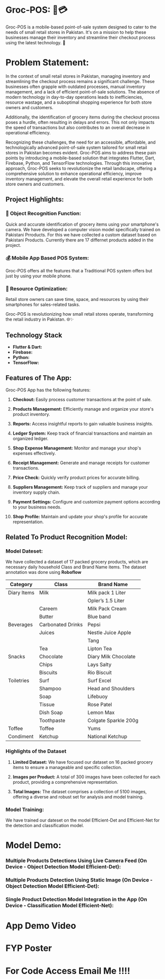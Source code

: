 
# Groc-POS: 📱💳

Groc-POS is a mobile-based point-of-sale system designed to cater to the needs of small retail stores in Pakistan. It's on a mission to help these businesses manage their inventory and streamline their checkout process using the latest technology. 🚀

# Problem Statement:

In the context of small retail stores in Pakistan, managing inventory and streamlining the checkout process remains a significant challenge. These businesses often grapple with outdated processes, manual inventory management, and a lack of efficient point-of-sale solutions. The absence of modern technology in day-to-day operations leads to inefficiencies, resource wastage, and a suboptimal shopping experience for both store owners and customers.

Additionally, the identification of grocery items during the checkout process poses a hurdle, often resulting in delays and errors. This not only impacts the speed of transactions but also contributes to an overall decrease in operational efficiency.

Recognizing these challenges, the need for an accessible, affordable, and technologically advanced point-of-sale system tailored for small retail stores in Pakistan becomes evident. Groc-POS aims to address these pain points by introducing a mobile-based solution that integrates Flutter, Dart, Firebase, Python, and TensorFlow technologies. Through this innovative approach, Groc-POS seeks to revolutionize the retail landscape, offering a comprehensive solution to enhance operational efficiency, improve inventory management, and elevate the overall retail experience for both store owners and customers.

## Project Highlights:

### 📸 Object Recognition Function:
Quick and accurate identification of grocery items using your smartphone's camera. We have developed a computer vision model specifically trained on Pakistani Prroducts. For this we have collected a custom dataset based on Pakistani Products. Currently there are 17 differnet products added in the project. 

### 💰 Mobile App Based POS System:
Groc-POS offers all the features that a Traditional POS system offers but just by using your mobile phone.

### 🔄 Resource Optimization:
Retail store owners can save time, space, and resources by using their smartphones for sales-related tasks.

Groc-POS is revolutionizing how small retail stores operate, transforming the retail industry in Pakistan. 🌐✨

## Technology Stack
- **Flutter & Dart:** 
- **Firebase:** 
- **Python:**
- **TensorFlow:** 

## Features of The App:
Groc-POS App has the following features:
1. **Checkout:** Easily process customer transactions at the point of sale.

2. **Products Management:** Efficiently manage and organize your store's product inventory.

3. **Reports:** Access insightful reports to gain valuable business insights.

4. **Ledger System:** Keep track of financial transactions and maintain an organized ledger.

5. **Shop Expense Management:** Monitor and manage your shop's expenses effectively.

6. **Receipt Management:** Generate and manage receipts for customer transactions.

7. **Price Check:** Quickly verify product prices for accurate billing.

8. **Suppliers Management:** Keep track of suppliers and manage your inventory supply chain.

9. **Payment Settings:** Configure and customize payment options according to your business needs.

10. **Shop Profile:** Maintain and update your shop's profile for accurate representation.


## Related To Product Recognition Model:

### Model Dateset:
We have collected a dataset of 17 packed grocery products, which are necessary daily household Class and Brand Name items. The dataset annotation was done using **Roboflow**

| Category      | Class                    | Brand Name                |
|---------------|--------------------------|---------------------------|
| Diary Items   | Milk                     |  Milk pack 1 Liter                         |
|               |                          | Opler’s 1.5 Liter         |
|               | Careem                   | Milk Pack Cream           |
|               | Butter                   | Blue band                 |
| Beverages     | Carbonated Drinks        |   Pepsi                        |
|               | Juices                   | Nestle Juice Apple        |
|               |                          | Tang                      |
|               | Tea                      | Lipton Tea                |
| Snacks        | Chocolate                |       Diary Milk Chocolate                     |
|               | Chips                    |  Lays Salty                          |
|               | Biscuits                 |   Rio Biscuit                         |
| Toiletries    | Surf                     |    Surf Excel                        |
|               | Shampoo                  | Head and Shoulders        |
|               | Soap                     | Lifebuoy                  |
|               | Tissue                   | Rose Patel                |
|               | Dish Soap                | Lemon Max                 |
|               | Toothpaste               | Colgate Sparkle 200g      |
| Toffee               | Toffee                         | Yums                      |
| Condiment     | Ketchup                  |   National Ketchup                                  |

### Highlights of the Dataset

1. **Limited Dataset:** We have focused our dataset on 16 packed grocery items to ensure a manageable and specific collection.

2. **Images per Product:** A total of 300 images have been collected for each product, providing a comprehensive representation.

3. **Total Images:** The dataset comprises a collection of 5100 images, offering a diverse and robust set for analysis and model training.

### Model Training:
We have trained our dateset on the model Efficient-Det and Efficient-Net for the detection and classification model.

# Model Demo:

### Multiple Products Detections Using Live Camera Feed (On Device - Object Detection Model Efficient-Det):

### Multiple Products Detection Using Static Image (On Device - Object Detection Model Efficient-Det):

### Single Product Detection Model Integration in the App (On Device - Classification Model Efficient-Net):


# App Demo Video


# FYP Poster
# For Code Access Email Me !!!!
